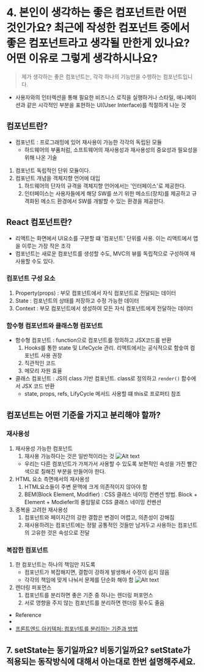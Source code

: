 
# 4. 본인이 생각하는 좋은 컴포넌트란 어떤 것인가요? 최근에 작성한 컴포넌트 중에서 좋은 컴포넌트라고 생각될 만한게 있나요? 어떤 이유로 그렇게 생각하시나요?
> 제가 생각하는 좋은 컴포넌트는, 각각 하나의 기능만을 수행하는 컴포넌트입니다.
- 사용자와의 인터렉션을 통해 필요한 비즈니스 로직을 실행하거나 스타일, 애니메이션과 같은 시각적인 부분을 표현하는 UI(User Interface)를 적절하게 나눈 것

## 컴포넌트란?

- 컴포넌트 : 프로그래밍에 있어 재사용이 가능한 각각의 독립된 모듈
  - 하드웨어의 부품처럼, 소프트웨어의 재사용성과 재사용성의 중요성과 필요성을 위해 나온 기술
1. 컴포넌트 독립적인 단위 모듈이다.
2. 컴포넌트 개념을 객체지향 언어에 대입
   1. 하드웨어의 단자의 규격을 객체지향 언어에서는 '인터페이스'로 제공한다.
   2. 인터페이스는 사용자들에게 해당 SW를 쓰기 위한 메소드(장치)를 제공하고 규격화된 메소드 환경에서 SW를 개발할 수 있는 환경을 제공한다.

## React 컴포넌트란?
- 리액트는 화면에서 UI요소를 구분할 떄 '컴포넌트' 단위를 사용. 이는 리액트에서 앱을 이루는 가장 작은 조각
- 컴포넌트는 새로운 컴포넌트를 생성할 수도, MVC의 뷰를 독립적으로 구성하여 재사용할 수도 있다.
### 컴포넌트 구성 요소
1. Property(props) : 부모 컴포넌트에서 자식 컴포넌트로 전달되는 데이터
2. State : 컴포넌트의 상태를 저장하고 수정 가능한 데이터
3. Context : 부모 컴포넌트에서 생성하여 모든 자식 컴포넌트에게 전달하는 데이터
### 함수형 컴포넌트와 클래스형 컴포넌트
- 함수형 컴포넌트 : function으로 컴포넌트를 정의하고 JSX코드를 반환
  1. Hooks를 통한 state 및 LifeCycle 관리. 리액트에서는 공식적으로 함숳여 컴포넌트 사용 권장
  2. 직관적인 코드
  3. 메모리 자원 효율
- 클래스 컴포넌트 : JS의 class 기반 컴포넌트. class로 정의하고 `render()` 함수에서 JSX 코드 반환
  - state, props, refs, LifyCycle 메서드 사용할 떄 this로 프로퍼티 참조


## 컴포넌트는 어떤 기준을 가지고 분리해야 할까?
### 재사용성
1. 재사용성 가능한 컴포넌트
   1. 재사용 가능하다는 것은 일반적이라는 것
   ![Alt text](image.png)
   - 우리는 다른 컴포넌트가 가져가서 사용할 수 있도록 보편적인 속성을 가진 빨간색으로 칠해진 부분을 만들어야 한다.
2. HTML 요소 측면에서의 재사용성
   1. HTML요소들이 주변 문맥에 크게 의존적이지 않아야 함
   2. BEM(Block Element, Modifier) : CSS 클래스 네이밍 컨벤션 방법. Block + Element + Modiefer의 줄임말로 CSS 클래스 네이밍 컨벤션
3. 중복을 고려한 재사용성
   1. 컴포넌트와 페이지간의 강한 결합은 변경이 어렵고, 의존성이 강해짐
   2. 재사용하려는 컴포넌트에는 정말 공통적인 것들만 남겨두고 사용하는 컴포넌트의 고유한 것은 속성으로 전달
### 복잡한 컴포넌트
1. 한 컴포넌트는 하나의 책임만 지도록
   - 컴포넌트가 복잡해지면, 결합이 강하게 발생해서 수정이 쉽지 않음
   - 각각의 책임에 맞게 나눠서 문제를 단순화 해야 함
   ![Alt text](image-1.png)
2. 렌더링 퍼포먼스
   1. 컴포넌트를 분리하면 좋은 기준 중 하나는 렌더링 퍼포먼스
   2. 서로 영향을 주지 않는 컴포넌트를 분리하면 렌더링 횟수도 줄음


- Reference
- [](https://hanamon.kr/%EC%BB%B4%ED%8F%AC%EB%84%8C%ED%8A%B8-component%EB%9E%80/)
- [프론트엔드 아키텍처: 컴포넌트를 분리하는 기준과 방법](https://medium.com/@shinbaek89/%ED%94%84%EB%A1%A0%ED%8A%B8%EC%97%94%EB%93%9C-%EC%95%84%ED%82%A4%ED%85%8D%EC%B2%98-%EC%BB%B4%ED%8F%AC%EB%84%8C%ED%8A%B8%EB%A5%BC-%EB%B6%84%EB%A6%AC%ED%95%98%EB%8A%94-%EA%B8%B0%EC%A4%80%EA%B3%BC-%EB%B0%A9%EB%B2%95-e7cf16bb157a)

## 7. setState는 동기일까요? 비동기일까요? setState가 적용되는 동작방식에 대해서 아는대로 한번 설명해주세요.